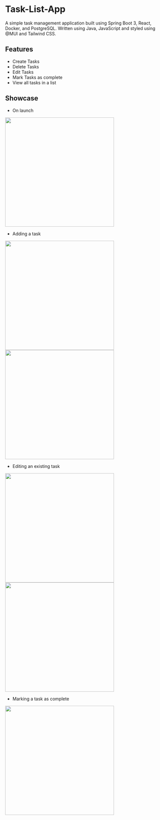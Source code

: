 # Task-List-App
A simple task management application built using Spring Boot 3, React, Docker, and PostgreSQL.
Written using Java, JavaScript and styled using @MUI and Tailwind CSS.

## Features
- Create Tasks
- Delete Tasks
- Edit Tasks
- Mark Tasks as complete
- View all tasks in a list

## Showcase
- On launch
<img src="https://user-images.githubusercontent.com/65613404/212564741-7190d911-c2c1-46d2-af97-825fa5fa425f.png" height="350">

- Adding a task
<img src="https://user-images.githubusercontent.com/65613404/212564762-f302dabe-cfed-45e3-bba0-2ce581969e6a.png" height="350">
<img src="https://user-images.githubusercontent.com/65613404/212564768-c079841a-5bf0-4153-8323-55ad67630694.png" height="350">


- Editing an existing task
<img src="https://user-images.githubusercontent.com/65613404/212564866-b15f36b2-9843-477d-acb0-e3642c2e34fd.png" height="350">
<img src="https://user-images.githubusercontent.com/65613404/212564779-8cdb03eb-8802-4557-b790-4e7b891b8eb8.png" height="350">

- Marking a task as complete
<img src="https://user-images.githubusercontent.com/65613404/212564800-e86dda77-6195-4e9a-a03d-605c40022ed9.png"  height="350">
